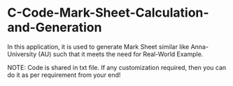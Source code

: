 # C-Code-Mark-Sheet-Calculation-and-Generation
In this application, it is used to generate Mark Sheet similar like Anna-University (AU) such that it meets the need for Real-World Example.

NOTE:
Code is shared in txt file. If any customization required, then you can do it as per requirement from your end!
